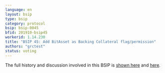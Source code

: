 ```yaml
---
language: en
layout: bsip
type: bsip
category: protocol
bsip: bsip-0045
bfid: 201910-bsip45
workerid: 1.14.230
title: "BSIP 45: Add BitAsset as Backing Collateral flag/permission"
authors: "grctest"
status: voting
---
```


The full history and discussion involved in this BSIP is
[shown here](https://github.com/bitshares/bsips/issues/80) and
[here](https://github.com/bitshares/bsips/pull/110).
